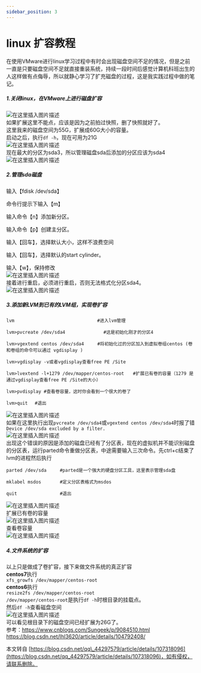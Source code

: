 ```yaml
---
sidebar_position: 3
---
```


# linux 扩容教程

 

在使用VMware进行linux学习过程中有时会出现磁盘空间不足的情况，但是之前一直是只要磁盘空间不足就直接重装系统，持续一段时间后感觉计算机科班出生的人这样做有点侮辱，所以就静心学习了扩充磁盘的过程，这是我实践过程中做的笔记。

##### [](https://blog.csdn.net/qq_44297579/article/details/107318096)1.关闭linux，在VMware上进行磁盘扩容

![在这里插入图片描述](https://img-blog.csdnimg.cn/20200713153413711.png?x-oss-process=image/watermark,type_ZmFuZ3poZW5naGVpdGk,shadow_10,text_aHR0cHM6Ly9ibG9nLmNzZG4ubmV0L3FxXzQ0Mjk3NTc5,size_16,color_FFFFFF,t_70)  
如果扩展这里不能点，应该是因为之前拍过快照，删了快照就好了。  
这里我来的磁盘空间为55G，扩展成60G大小的容量。  
启动之后，执行`df -h`，现在可用为21G  
![在这里插入图片描述](https://img-blog.csdnimg.cn/20200713154005959.png)  
现在最大的分区为sda3，所以管理磁盘sda后添加的分区应该为sda4  
![在这里插入图片描述](https://img-blog.csdnimg.cn/20200713154127151.png)

##### [](https://blog.csdn.net/qq_44297579/article/details/107318096)2.管理sda磁盘

输入【fdisk /dev/sda】

命令行提示下输入【m】

输入命令【n】添加新分区。

输入命令【p】创建主分区。

输入【回车】，选择默认大小，这样不浪费空间

输入【回车】，选择默认的start cylinder。

输入【w】，保持修改  
![在这里插入图片描述](https://img-blog.csdnimg.cn/20200713155100794.png?x-oss-process=image/watermark,type_ZmFuZ3poZW5naGVpdGk,shadow_10,text_aHR0cHM6Ly9ibG9nLmNzZG4ubmV0L3FxXzQ0Mjk3NTc5,size_16,color_FFFFFF,t_70)  
接着进行重启，必须进行重启，否则无法格式化分区sda4。  
![在这里插入图片描述](https://img-blog.csdnimg.cn/20200713162408213.png?x-oss-process=image/watermark,type_ZmFuZ3poZW5naGVpdGk,shadow_10,text_aHR0cHM6Ly9ibG9nLmNzZG4ubmV0L3FxXzQ0Mjk3NTc5,size_16,color_FFFFFF,t_70)

##### [](https://blog.csdn.net/qq_44297579/article/details/107318096)3.添加新LVM到已有的LVM组，实现卷扩容

```
lvm　　　　　　　　　　　　           #进入lvm管理

lvm>pvcreate /dev/sda4　　           #这是初始化刚才的分区4

lvm>vgextend centos /dev/sda4     #将初始化过的分区加入到虚拟卷组centos (卷和卷组的命令可以通过 vgdisplay )

lvm>vgdisplay -v或者vgdisplay查看free PE /Site

lvm>lvextend -l+1279 /dev/mapper/centos-root　　#扩展已有卷的容量（1279 是通过vgdisplay查看free PE /Site的大小）

lvm>pvdisplay #查看卷容量，这时你会看到一个很大的卷了

lvm>quit 　#退出

```

![在这里插入图片描述](https://img-blog.csdnimg.cn/20200713163106419.png?x-oss-process=image/watermark,type_ZmFuZ3poZW5naGVpdGk,shadow_10,text_aHR0cHM6Ly9ibG9nLmNzZG4ubmV0L3FxXzQ0Mjk3NTc5,size_16,color_FFFFFF,t_70)  
如果在这里执行出现`pvcreate /dev/sda4`或`vgextend centos /dev/sda4`时报了错`Device /dev/sda excluded by a filter.`  
![在这里插入图片描述](https://img-blog.csdnimg.cn/20200713165019725.png)  
出现这个错误的原因是添加的磁盘已经有了分区表，现在的虚拟机并不能识别磁盘的分区表，运行parted命令重做分区表，中途需要输入三次命令。先ctrl+c结束了lvm的进程然后执行

```
parted /dev/sda		#parted是一个强大的硬盘分区工具，这里表示管理sda盘

mklabel msdos       #定义分区表格式为msdos

quit				#退出

```

![在这里插入图片描述](https://img-blog.csdnimg.cn/20200713163223349.png?x-oss-process=image/watermark,type_ZmFuZ3poZW5naGVpdGk,shadow_10,text_aHR0cHM6Ly9ibG9nLmNzZG4ubmV0L3FxXzQ0Mjk3NTc5,size_16,color_FFFFFF,t_70)  
扩展已有卷的容量  
![在这里插入图片描述](https://img-blog.csdnimg.cn/20200713163331511.png)  
查看卷容量  
![在这里插入图片描述](https://img-blog.csdnimg.cn/20200713163440511.png?x-oss-process=image/watermark,type_ZmFuZ3poZW5naGVpdGk,shadow_10,text_aHR0cHM6Ly9ibG9nLmNzZG4ubmV0L3FxXzQ0Mjk3NTc5,size_16,color_FFFFFF,t_70)

##### [](https://blog.csdn.net/qq_44297579/article/details/107318096)4.文件系统的扩容

以上只是做成了卷扩容，接下来做文件系统的真正扩容  
**centos7**执行  
`xfs_growfs /dev/mapper/centos-root`  
**centos6**执行  
`resize2fs /dev/mapper/centos-root`  
`/dev/mapper/centos-root`是执行`df -h`时根目录的挂载点。  
然后`df -h`查看磁盘空间  
![在这里插入图片描述](https://img-blog.csdnimg.cn/20200713165905480.png?x-oss-process=image/watermark,type_ZmFuZ3poZW5naGVpdGk,shadow_10,text_aHR0cHM6Ly9ibG9nLmNzZG4ubmV0L3FxXzQ0Mjk3NTc5,size_16,color_FFFFFF,t_70)  
可以看见根目录下的磁盘空间已经扩展为26G了。  
参考：https://www.cnblogs.com/Sungeek/p/9084510.html  
https://blog.csdn.net/lhl3620/article/details/104792408/

 

  

本文转自 [https://blog.csdn.net/qq\_44297579/article/details/107318096](https://blog.csdn.net/qq_44297579/article/details/107318096)，如有侵权，请联系删除。